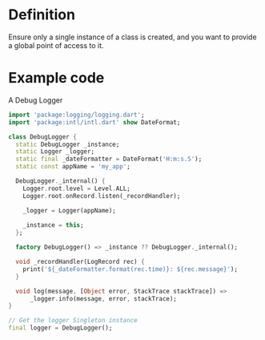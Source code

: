 # Definition

Ensure only a single instance of a class is created, and you want to provide a global point of access to it.

# Example code

A Debug Logger

```dart
import 'package:logging/logging.dart';
import 'package:intl/intl.dart' show DateFormat;

class DebugLogger {
  static DebugLogger _instance;
  static Logger _logger;
  static final _dateFormatter = DateFormat('H:m:s.S');
  static const appName = 'my_app';

  DebugLogger._internal() {
    Logger.root.level = Level.ALL;
    Logger.root.onRecord.listen(_recordHandler);

    _logger = Logger(appName);
      
    _instance = this;
  };

  factory DebugLogger() => _instance ?? DebugLogger._internal();

  void _recordHandler(LogRecord rec) {
    print('${_dateFormatter.format(rec.time)}: ${rec.message}');
  }

  void log(message, [Object error, StackTrace stackTrace]) =>
      _logger.info(message, error, stackTrace);
}

// Get the logger Singleton instance
final logger = DebugLogger();
```
